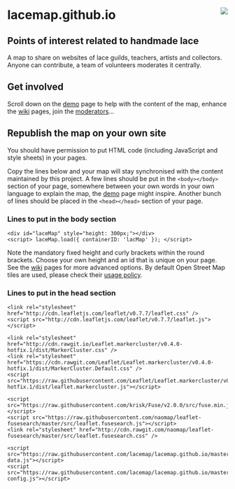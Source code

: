[<img src="https://avatars3.githubusercontent.com/u/16852616" align="right"/>](http://lacemap.github.io/)
lacemap.github.io
=================

Points of interest related to handmade lace
-------------------------------------------

A map to share on websites of lace guilds, teachers, artists and collectors.
Anyone can contribute, a team of volunteers moderates it centrally.


Get involved
------------

Scroll down on the [demo] page to help with the content of the map,
enhance the [wiki] pages, join the [moderators]...

[demo]: http://lacemap.github.io/
[wiki]: ../../wiki
[moderators]: https://github.com/orgs/lacemap/teams/moderators
[usage policy]: http://wiki.openstreetmap.org/wiki/Tile_usage_policy



Republish the map on your own site
----------------------------------

You should have permission to put HTML code (including JavaScript and style sheets) in your pages.

Copy the lines below and your map will stay synchronised with the content maintained by this project.
A few lines should be put in the `<body></body>` section of your page,
somewhere between your own words in your own language to explain the map, the [demo] page might inspire.
Another bunch of lines should be placed in the `<head></head>` section of your page.


### Lines to put in the body section

    <div id="laceMap" style="height: 300px;"></div>
    <script> laceMap.load({ containerID: 'lacMap' }); </script>

Note the mandatory fixed height and curly brackets within the round brackets.
Choose your own height and an id that is unique on your page.
See the [wiki](../../wiki/Advanced-options) pages for more advanced options.
By default Open Street Map tiles are used, please check their [usage policy].

### Lines to put in the head section

    <link rel="stylesheet" href="http://cdn.leafletjs.com/leaflet/v0.7.7/leaflet.css" />
    <script src="http://cdn.leafletjs.com/leaflet/v0.7.7/leaflet.js"></script>

    <link rel="stylesheet" href="http://cdn.rawgit.io/Leaflet.markercluster/v0.4.0-hotfix.1/dist/MarkerCluster.css" />
    <link rel="stylesheet" href="https://cdn.rawgit.com/Leaflet/Leaflet.markercluster/v0.4.0-hotfix.1/dist/MarkerCluster.Default.css" />
    <script src="https://raw.githubusercontent.com/Leaflet/Leaflet.markercluster/v0.4.0-hotfix.1/dist/leaflet.markercluster.js"></script>

    <script src="https://raw.githubusercontent.com/krisk/Fuse/v2.0.0/src/fuse.min.js"></script>
    <script src="https://raw.githubusercontent.com/naomap/leaflet-fusesearch/master/src/leaflet.fusesearch.js"></script>
    <link rel="stylesheet" href="http://cdn.rawgit.com/naomap/leaflet-fusesearch/master/src/leaflet.fusesearch.css" />

    <script src="https://raw.githubusercontent.com/lacemap/lacemap.github.io/master/map-data.js"></script>
    <script src="https://raw.githubusercontent.com/lacemap/lacemap.github.io/master/map-config.js"></script>
